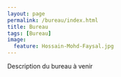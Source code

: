 ```yaml
---
layout: page
permalink: /bureau/index.html
title: Bureau
tags: [Bureau]
image:
  feature: Hossain-Mohd-Faysal.jpg
---
```


Description du bureau à venir
